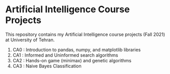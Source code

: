 # Artificial Intelligence Course Projects
This repository contains my Artificial Intelligence course projects (Fall 2021) at University of Tehran.

1. CA0 : Introduction to pandas, numpy, and matplotlib libraries
2. CA1 : Informed and Uninformed search algorithms 
3. CA2 : Hands-on game (minimax) and genetic algorithms
3. CA3 : Naive Bayes Classification
